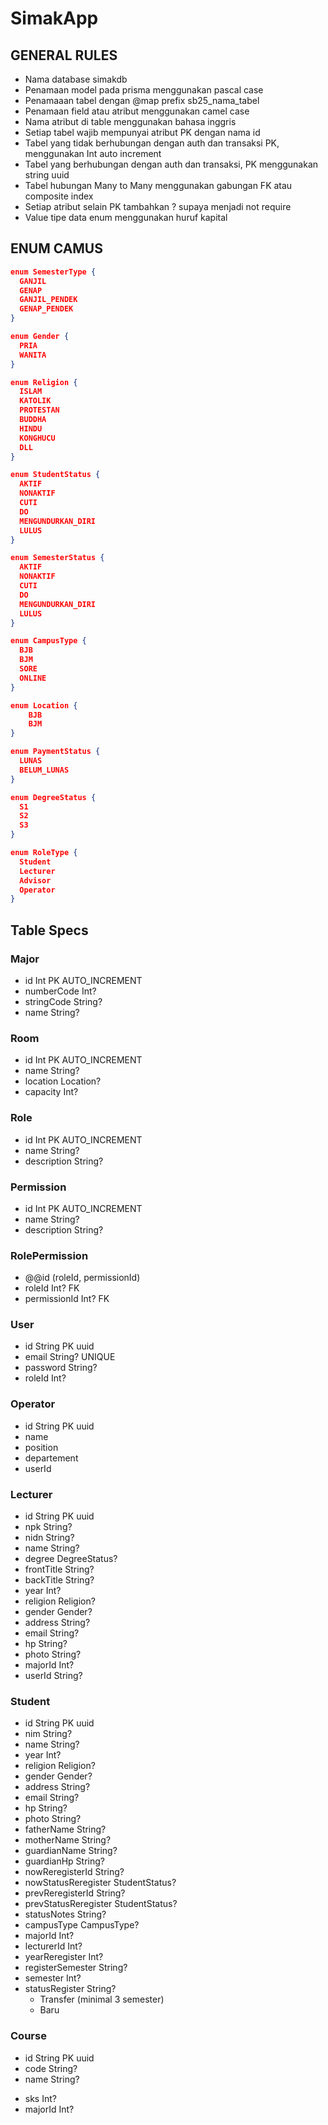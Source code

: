 # SimakApp

## GENERAL RULES

- Nama database simakdb
- Penamaan model pada prisma menggunakan pascal case
- Penamaaan tabel dengan @map prefix sb25_nama_tabel
- Penamaan field atau atribut menggunakan camel case
- Nama atribut di table menggunakan bahasa inggris
- Setiap tabel wajib mempunyai atribut PK dengan nama id
- Tabel yang tidak berhubungan dengan auth dan transaksi PK, menggunakan Int
  auto increment
- Tabel yang berhubungan dengan auth dan transaksi, PK menggunakan string uuid
- Tabel hubungan Many to Many menggunakan gabungan FK atau composite index
- Setiap atribut selain PK tambahkan ? supaya menjadi not require
- Value tipe data enum menggunakan huruf kapital

## ENUM CAMUS

```json
enum SemesterType {
  GANJIL
  GENAP
  GANJIL_PENDEK
  GENAP_PENDEK
}

enum Gender {
  PRIA
  WANITA
}

enum Religion {
  ISLAM
  KATOLIK
  PROTESTAN
  BUDDHA
  HINDU
  KONGHUCU
  DLL
}

enum StudentStatus {
  AKTIF
  NONAKTIF
  CUTI
  DO
  MENGUNDURKAN_DIRI
  LULUS
}

enum SemesterStatus {
  AKTIF
  NONAKTIF
  CUTI
  DO
  MENGUNDURKAN_DIRI
  LULUS
}

enum CampusType {
  BJB
  BJM
  SORE
  ONLINE
}

enum Location {
    BJB
    BJM
}

enum PaymentStatus {
  LUNAS
  BELUM_LUNAS
}

enum DegreeStatus {
  S1
  S2
  S3
}

enum RoleType {
  Student
  Lecturer
  Advisor
  Operator
}
```

## Table Specs

### Major

- id Int PK AUTO_INCREMENT
- numberCode Int?
- stringCode String?
- name String?

### Room

- id Int PK AUTO_INCREMENT
- name String?
- location Location?
- capacity Int?

### Role

- id Int PK AUTO_INCREMENT
- name String?
- description String?

### Permission

- id Int PK AUTO_INCREMENT
- name String?
- description String?

### RolePermission

- @@id (roleId, permissionId)
- roleId Int? FK
- permissionId Int? FK

### User

- id String PK uuid
- email String? UNIQUE
- password String?
- roleId Int?

### Operator

- id String PK uuid
- name
- position
- departement
- userId

### Lecturer

- id String PK uuid
- npk String?
- nidn String?
- name String?
- degree DegreeStatus?
- frontTitle String?
- backTitle String?
- year Int?
- religion Religion?
- gender Gender?
- address String?
- email String?
- hp String?
- photo String?
- majorId Int?
- userId String?

### Student

- id String PK uuid
- nim String?
- name String?
- year Int?
- religion Religion?
- gender Gender?
- address String?
- email String?
- hp String?
- photo String?
- fatherName String?
- motherName String?
- guardianName String?
- guardianHp String?
- nowReregisterId String?
- nowStatusReregister StudentStatus?
- prevReregisterId String?
- prevStatusReregister StudentStatus?
- statusNotes String?
- campusType CampusType?
- majorId Int?
- lecturerId Int?
- yearReregister Int?
- registerSemester String?
- semester Int?
- statusRegister String?
  - Transfer (minimal 3 semester)
  - Baru

### Course

- id String PK uuid
- code String?
- name String?
<!-- - specialCourse
  - PKL
  - TA
    - Skripsi
    - Prototype
    - Portofolio
    - Publikasi Jurnal -->
- sks Int?
- majorId Int?
